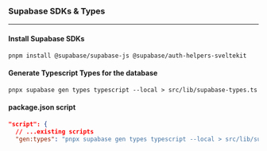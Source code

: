 
### Supabase SDKs & Types
---

#### Install Supabase SDKs
```shell
pnpm install @supabase/supabase-js @supabase/auth-helpers-sveltekit
```

#### Generate Typescript Types for the database
```shell
pnpx supabase gen types typescript --local > src/lib/supabase-types.ts
```

#### package.json script
```json
"script": {
  // ...existing scripts
  "gen:types": "pnpx supabase gen types typescript --local > src/lib/supabase-types.ts && prettier --write src/lib/supabase-types.t
```